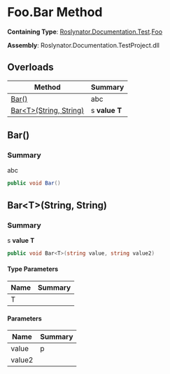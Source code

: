 # Foo\.Bar Method

**Containing Type**: [Roslynator.Documentation.Test](../../README.md)\.[Foo](../README.md)

**Assembly**: Roslynator\.Documentation\.TestProject\.dll

## Overloads

| Method | Summary |
| ------ | ------- |
| [Bar()](../Bar/README.md#Roslynator_Documentation_Test_Foo_Bar) | abc |
| [Bar\<T>(String, String)](#Roslynator_Documentation_Test_Foo_Bar__1_System_String_System_String_) | s **value** **T** |

## Bar\(\)<a name="Roslynator_Documentation_Test_Foo_Bar"></a>

### Summary

abc

```csharp
public void Bar()
```

## Bar\<T>\(String, String\)<a name="Roslynator_Documentation_Test_Foo_Bar__1_System_String_System_String_"></a>

### Summary

s **value** **T**

```csharp
public void Bar<T>(string value, string value2)
```

#### Type Parameters

| Name | Summary |
| ---- | ------- |
| T | |

#### Parameters

| Name | Summary |
| ---- | ------- |
| value | p |
| value2 | |

